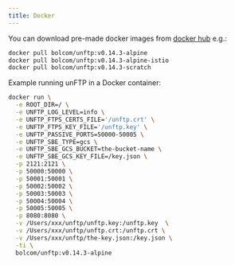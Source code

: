 ```yaml
---
title: Docker
---
```


You can download pre-made docker images from [docker hub](https://hub.docker.com/r/bolcom/unftp/tags) e.g.:

```sh
docker pull bolcom/unftp:v0.14.3-alpine
docker pull bolcom/unftp:v0.14.3-alpine-istio
docker pull bolcom/unftp:v0.14.3-scratch
```

Example running unFTP in a Docker container:

```sh
docker run \
  -e ROOT_DIR=/ \
  -e UNFTP_LOG_LEVEL=info \
  -e UNFTP_FTPS_CERTS_FILE='/unftp.crt' \
  -e UNFTP_FTPS_KEY_FILE='/unftp.key' \
  -e UNFTP_PASSIVE_PORTS=50000-50005 \
  -e UNFTP_SBE_TYPE=gcs \
  -e UNFTP_SBE_GCS_BUCKET=the-bucket-name \
  -e UNFTP_SBE_GCS_KEY_FILE=/key.json \
  -p 2121:2121 \
  -p 50000:50000 \
  -p 50001:50001 \
  -p 50002:50002 \
  -p 50003:50003 \
  -p 50004:50004 \
  -p 50005:50005 \
  -p 8080:8080 \
  -v /Users/xxx/unftp/unftp.key:/unftp.key  \
  -v /Users/xxx/unftp/unftp.crt:/unftp.crt \
  -v /Users/xxx/unftp/the-key.json:/key.json \
  -ti \
  bolcom/unftp:v0.14.3-alpine
```

